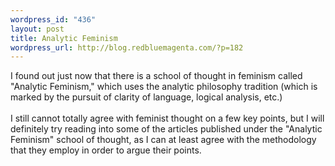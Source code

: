 ```yaml
--- 
wordpress_id: "436"
layout: post
title: Analytic Feminism
wordpress_url: http://blog.redbluemagenta.com/?p=182
---
```

I found out just now that there is a school of thought in feminism called "Analytic Feminism," which uses the analytic philosophy tradition (which is marked by the pursuit of clarity of language, logical analysis, etc.)<br /><br />I still cannot totally agree with feminist thought on a few key points, but I will definitely try reading into some of the articles published under the "Analytic Feminism" school of thought, as I can at least agree with the methodology that they employ in order to argue their points.<br />

